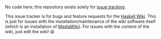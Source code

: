 No code here; this repository exists solely for [issue tracking][1].

This issue tracker is for bugs and feature requests for the
[Haskell Wiki][2].  This is just for issues with the
installation/maintenance of the wiki software itself (which is an
installation of [MediaWiki][3]).  For issues with the *content* of the
wiki, just edit the wiki! 😃

[1]: https://github.com/ppelleti/haskell-wiki-bugs/issues
[2]: https://wiki.haskell.org/
[3]: https://www.mediawiki.org/
